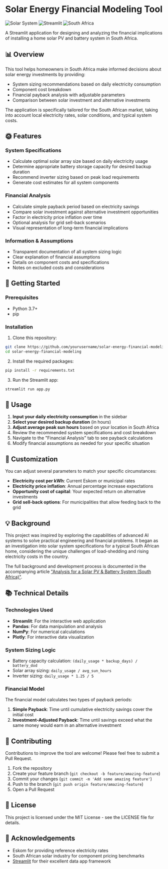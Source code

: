 # Solar Energy Financial Modeling Tool

![Solar System](https://img.shields.io/badge/Solar%20System-Modeling-yellow)
![Streamlit](https://img.shields.io/badge/Streamlit-App-FF4B4B)
![South Africa](https://img.shields.io/badge/South%20Africa-Energy-green)

A Streamlit application for designing and analyzing the financial implications of installing a home solar PV and battery system in South Africa.

## 📊 Overview

This tool helps homeowners in South Africa make informed decisions about solar energy investments by providing:

- System sizing recommendations based on daily electricity consumption
- Component cost breakdown
- Financial payback analysis with adjustable parameters
- Comparison between solar investment and alternative investments

The application is specifically tailored for the South African market, taking into account local electricity rates, solar conditions, and typical system costs.

## 🌞 Features

### System Specifications
- Calculate optimal solar array size based on daily electricity usage
- Determine appropriate battery storage capacity for desired backup duration
- Recommend inverter sizing based on peak load requirements
- Generate cost estimates for all system components

### Financial Analysis
- Calculate simple payback period based on electricity savings
- Compare solar investment against alternative investment opportunities
- Factor in electricity price inflation over time
- Optional analysis for grid sell-back scenarios
- Visual representation of long-term financial implications

### Information & Assumptions
- Transparent documentation of all system sizing logic
- Clear explanation of financial assumptions
- Details on component costs and specifications
- Notes on excluded costs and considerations

## 🚀 Getting Started

### Prerequisites
- Python 3.7+
- pip

### Installation

1. Clone this repository:
```bash
git clone https://github.com/yourusername/solar-energy-financial-modeling.git
cd solar-energy-financial-modeling
```

2. Install the required packages:
```bash
pip install -r requirements.txt
```

3. Run the Streamlit app:
```bash
streamlit run app.py
```

## 📝 Usage

1. **Input your daily electricity consumption** in the sidebar
2. **Select your desired backup duration** (in hours)
3. **Adjust average peak sun hours** based on your location in South Africa
4. Review the recommended system specifications and cost breakdown
5. Navigate to the "Financial Analysis" tab to see payback calculations
6. Modify financial assumptions as needed for your specific situation

## 🔧 Customization

You can adjust several parameters to match your specific circumstances:

- **Electricity cost per kWh**: Current Eskom or municipal rates
- **Electricity price inflation**: Annual percentage increase expectations
- **Opportunity cost of capital**: Your expected return on alternative investments
- **Grid sell-back options**: For municipalities that allow feeding back to the grid

## 💡 Background

This project was inspired by exploring the capabilities of advanced AI systems to solve practical engineering and financial problems. It began as an investigation into solar system specifications for a typical South African home, considering the unique challenges of load-shedding and rising electricity costs in the country.

The full background and development process is documented in the accompanying article ["Analysis for a Solar PV & Battery System (South Africa)"](https://interludeone.com/posts/2024-06-05-solar-payback-time/solar-payback-time-report).

## 📚 Technical Details

### Technologies Used
- **Streamlit**: For the interactive web application
- **Pandas**: For data manipulation and analysis
- **NumPy**: For numerical calculations
- **Plotly**: For interactive data visualization

### System Sizing Logic
- Battery capacity calculation: `(daily_usage * backup_days) / battery_dod`
- Solar array sizing: `daily_usage / avg_sun_hours`
- Inverter sizing: `daily_usage * 1.25 / 5`

### Financial Model
The financial model calculates two types of payback periods:
1. **Simple Payback**: Time until cumulative electricity savings cover the initial cost
2. **Investment-Adjusted Payback**: Time until savings exceed what the same money would earn in an alternative investment

## 🤝 Contributing

Contributions to improve the tool are welcome! Please feel free to submit a Pull Request.

1. Fork the repository
2. Create your feature branch (`git checkout -b feature/amazing-feature`)
3. Commit your changes (`git commit -m 'Add some amazing feature'`)
4. Push to the branch (`git push origin feature/amazing-feature`)
5. Open a Pull Request

## 📄 License

This project is licensed under the MIT License - see the LICENSE file for details.

## 🙏 Acknowledgements

- Eskom for providing reference electricity rates
- South African solar industry for component pricing benchmarks
- [Streamlit](https://streamlit.io/) for their excellent data app framework
